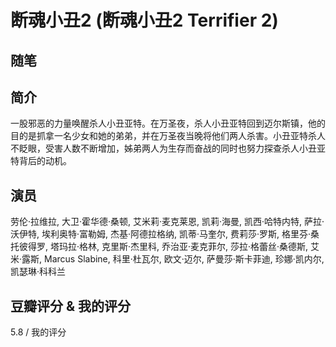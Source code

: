 # 断魂小丑2 (断魂小丑2 Terrifier 2)

## 随笔

## 简介

一股邪恶的力量唤醒杀人小丑亚特。在万圣夜，杀人小丑亚特回到迈尔斯镇，他的目的是抓拿一名少女和她的弟弟，并在万圣夜当晚将他们两人杀害。小丑亚特杀人不眨眼，受害人数不断增加，姊弟两人为生存而奋战的同时也努力探查杀人小丑亚特背后的动机。

## 演员

劳伦·拉维拉, 大卫·霍华德·桑顿, 艾米莉·麦克莱恩, 凯莉·海曼, 凯西·哈特内特, 萨拉·沃伊特, 埃利奥特·富勒姆, 杰基·阿德拉格纳, 凯蒂·马奎尔, 费莉莎·罗斯, 格里芬·桑托彼得罗, 塔玛拉·格林, 克里斯·杰里科, 乔治亚·麦克菲尔, 莎拉·格蕾丝·桑德斯, 艾米·露斯, Marcus Slabine, 科里·杜瓦尔, 欧文·迈尔, 萨曼莎·斯卡菲迪, 珍娜·凯内尔, 凯瑟琳·科科兰

## 豆瓣评分 & 我的评分

5.8 / 我的评分
